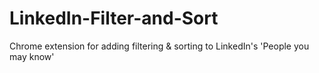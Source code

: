 # LinkedIn-Filter-and-Sort
Chrome extension for adding filtering &amp; sorting to LinkedIn's 'People you may know'
